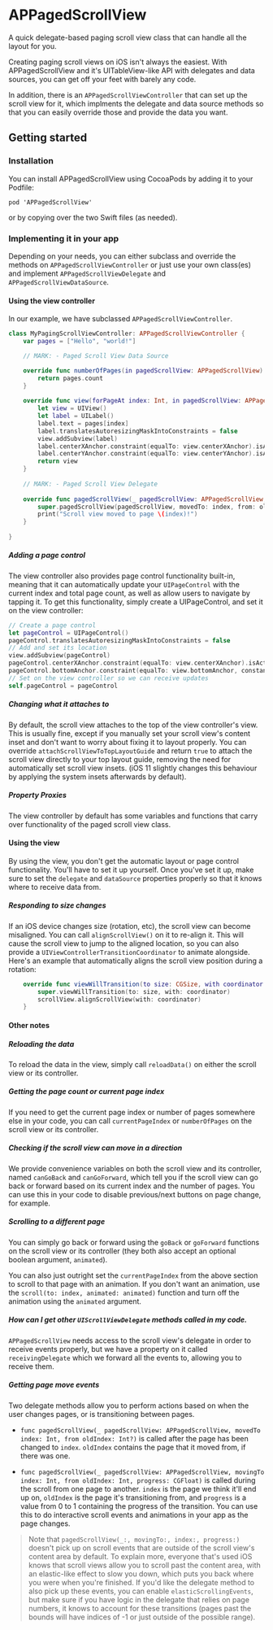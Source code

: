 # APPagedScrollView
A quick delegate-based paging scroll view class that can handle all the layout for you.

Creating paging scroll views on iOS isn't always the easiest. With APPagedScrollView and it's UITableView-like API with delegates and data sources, you can get off your feet with barely any code.

In addition, there is an `APPagedScrollViewController` that can set up the scroll view for it, which implments the delegate and data source methods so that you can easily override those and provide the data you want.

## Getting started

### Installation

You can install APPagedScrollView using CocoaPods by adding it to your Podfile:

    pod 'APPagedScrollView'

or by copying over the two Swift files (as needed).

### Implementing it in your app

Depending on your needs, you can either subclass and override the methods on `APPagedScrollViewController` or just use your own class(es) and implement `APPagedScrollViewDelegate` and `APPagedScrollViewDataSource`.

#### Using the view controller

In our example, we have subclassed `APPagedScrollViewController`.

```swift
class MyPagingScrollViewController: APPagedScrollViewController {
    var pages = ["Hello", "world!"]

    // MARK: - Paged Scroll View Data Source

    override func numberOfPages(in pagedScrollView: APPagedScrollView) -> Int {
        return pages.count
    }
    
    override func view(forPageAt index: Int, in pagedScrollView: APPagedScrollView) -> UIView {
        let view = UIView()
        let label = UILabel()
        label.text = pages[index]
        label.translatesAutoresizingMaskIntoConstraints = false
        view.addSubview(label)
        label.centerXAnchor.constraint(equalTo: view.centerXAnchor).isActive = true
        label.centerYAnchor.constraint(equalTo: view.centerYAnchor).isActive = true
        return view
    }
    
    // MARK: - Paged Scroll View Delegate
    
    override func pagedScrollView(_ pagedScrollView: APPagedScrollView, movedTo index: Int, from oldIndex: Int?) {
        super.pagedScrollView(pagedScrollView, movedTo: index, from: oldIndex)
        print("Scroll view moved to page \(index)!")
    }
    
}
```

##### Adding a page control

The view controller also provides page control functionality built-in, meaning that it can automatically update your `UIPageControl` with the current index and total page count, as well as allow users to navigate by tapping it. To get this functionality, simply create a UIPageControl, and set it on the view controller:

```swift
// Create a page control
let pageControl = UIPageControl()
pageControl.translatesAutoresizingMaskIntoConstraints = false
// Add and set its location
view.addSubview(pageControl)
pageControl.centerXAnchor.constraint(equalTo: view.centerXAnchor).isActive = true
pageControl.bottomAnchor.constraint(equalTo: view.bottomAnchor, constant: -20).isActive = true
// Set on the view controller so we can receive updates
self.pageControl = pageControl
```

##### Changing what it attaches to

By default, the scroll view attaches to the top of the view controller's view. This is usually fine, except if you manually set your scroll view's content inset and don't want to worry about fixing it to layout properly. You can override `attachScrollViewToTopLayoutGuide` and return `true` to attach the scroll view directly to your top layout guide, removing the need for automatically set scroll view insets. (iOS 11 slightly changes this behaviour by applying the system insets afterwards by default).

##### Property Proxies

The view controller by default has some variables and functions that carry over functionality of the paged scroll view class.

#### Using the view

By using the view, you don't get the automatic layout or page control functionality. You'll have to set it up yourself. Once you've set it up, make sure to set the `delegate` and `dataSource` properties properly so that it knows where to receive data from.

##### Responding to size changes

If an iOS device changes size (rotation, etc), the scroll view can become misaligned. You can call `alignScrollView()` on it to re-align it. This will cause the scroll view to jump to the aligned location, so you can also provide a `UIViewControllerTransitionCoordinator` to animate alongside. Here's an example that automatically aligns the scroll view position during a rotation:

```swift
    override func viewWillTransition(to size: CGSize, with coordinator: UIViewControllerTransitionCoordinator) {
        super.viewWillTransition(to: size, with: coordinator)
        scrollView.alignScrollView(with: coordinator)
    }
```

#### Other notes

##### Reloading the data

To reload the data in the view, simply call `reloadData()` on either the scroll view or its controller.

##### Getting the page count or current page index

If you need to get the current page index or number of pages somewhere else in your code, you can call `currentPageIndex` or `numberOfPages` on the scroll view or its controller.

##### Checking if the scroll view can move in a direction

We provide convenience variables on both the scroll view and its controller, named `canGoBack` and `canGoForward`, which tell you if the scroll view can go back or forward based on its current index and the number of pages. You can use this in your code to disable previous/next buttons on page change, for example.

##### Scrolling to a different page

You can simply go back or forward using the `goBack` or `goForward` functions on the scroll view or its controller (they both also accept an optional boolean argument, `animated`).

You can also just outright set the `currentPageIndex` from the above section to scroll to that page with an animation. If you don't want an animation, use the `scroll(to: index, animated: animated)` function and turn off the animation using the `animated` argument.

##### How can I get other `UIScrollViewDelegate` methods called in my code.

`APPagedScrollView` needs access to the scroll view's delegate in order to receive events properly, but we have a property on it called `receivingDelegate` which we forward all the events to, allowing you to receive them.

##### Getting page move events

Two delegate methods allow you to perform actions based on when the user changes pages, or is transitioning between pages.

- `func pagedScrollView(_ pagedScrollView: APPagedScrollView, movedTo index: Int, from oldIndex: Int?)` is called after the page has been changed to `index`. `oldIndex` contains the page that it moved from, if there was one.

- `func pagedScrollView(_ pagedScrollView: APPagedScrollView, movingTo index: Int, from oldIndex: Int, progress: CGFloat)` is called during the scroll from one page to another. `index` is the page we think it'll end up on, `oldIndex` is the page it's transitioning from, and `progress` is a value from 0 to 1 containing the progress of the transition. You can use this to do interactive scroll events and animations in your app as the page changes.

> Note that `pagedScrollView(_:, movingTo:, index:, progress:)` doesn't pick up on scroll events that are outside of the scroll view's content area by default. To explain more, everyone that's used iOS knows that scroll views allow you to scroll past the content area, with an elastic-like effect to slow you down, which puts you back where you were when you're finished. If you'd like the delegate method to also pick up these events, you can enable `elasticScrollingEvents`, but make sure if you have logic in the delegate that relies on page numbers, it knows to account for these transitions (pages past the bounds will have indices of -1 or just outside of the possible range).
